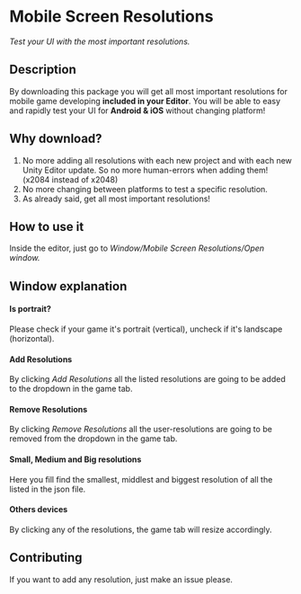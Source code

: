 # Mobile Screen Resolutions
*Test your UI with the most important resolutions.*

## Description
By downloading this package you will get all most important resolutions for mobile game developing **included in your Editor**. You will be able to easy and rapidly test your UI for **Android & iOS** without changing platform!

## Why download?
1. No more adding all resolutions with each new project and with each new Unity Editor update. So no more human-errors when adding them! (x2084 instead of x2048)
2. No more changing between platforms to test a specific resolution.
3. As already said, get all most important resolutions!

## How to use it
Inside the editor, just go to *Window/Mobile Screen Resolutions/Open window.*

## Window explanation
#### Is portrait?
Please check if your game it's portrait (vertical), uncheck if it's landscape (horizontal).

#### Add Resolutions
By clicking *Add Resolutions* all the listed resolutions are going to be added to the dropdown in the game tab.

#### Remove Resolutions
By clicking *Remove Resolutions* all the user-resolutions are going to be removed from the dropdown in the game tab.

#### Small, Medium and Big resolutions
Here you fill find the smallest, middlest and biggest resolution of all the listed in the json file.

#### Others devices
By clicking any of the resolutions, the game tab will resize accordingly.


## Contributing

If you want to add any resolution, just make an issue please.